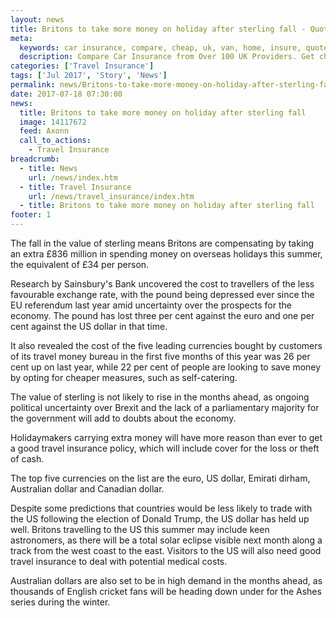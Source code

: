 ```yaml
---
layout: news
title: Britons to take more money on holiday after sterling fall - Quotezone.co.uk
meta:
  keywords: car insurance, compare, cheap, uk, van, home, insure, quotes, online, comparison, bike, loans, life
  description: Compare Car Insurance from Over 100 UK Providers. Get cheap quotes online now using our fast, free, secure comparison site
categories: ['Travel Insurance']
tags: ['Jul 2017', 'Story', 'News']
permalink: news/Britons-to-take-more-money-on-holiday-after-sterling-fall.htm
date: 2017-07-18 07:30:00
news:
  title: Britons to take more money on holiday after sterling fall
  image: 14117672
  feed: Axonn
  call_to_actions:
    - Travel Insurance
breadcrumb:
  - title: News
    url: /news/index.htm
  - title: Travel Insurance
    url: /news/travel_insurance/index.htm
  - title: Britons to take more money on holiday after sterling fall
footer: 1
---
```


The fall in the value of sterling means Britons are compensating by taking an extra &pound;836 million in spending money on overseas holidays this summer, the equivalent of &pound;34 per person.

Research by Sainsbury&#39;s Bank uncovered the cost to travellers of the less favourable exchange rate, with the pound being depressed ever since the EU referendum last year amid uncertainty over the prospects for the economy. The pound has lost three per cent against the euro and one per cent against the US dollar in that time.&nbsp;

It also revealed the cost of the five leading currencies bought by customers of its travel money bureau in the first five months of this year was 26 per cent up on last year, while 22 per cent of people are looking to save money by opting for cheaper measures, such as self-catering.&nbsp;

The value of sterling is not likely to rise in the months ahead, as ongoing political uncertainty over Brexit and the lack of a parliamentary majority for the government will add to doubts about the economy. &nbsp;

Holidaymakers carrying extra money will have more reason than ever to get a good travel insurance policy, which will include cover for the loss or theft of cash.&nbsp;

The top five currencies on the list are the euro, US dollar, Emirati dirham, Australian dollar and Canadian dollar.&nbsp;

Despite some predictions that countries would be less likely to trade with the US following the election of Donald Trump, the US dollar has held up well. Britons travelling to the US this summer may include keen astronomers, as there will be a total solar eclipse visible next month along a track from the west coast to the east. Visitors to the US will also need good travel insurance to deal with potential medical costs.

Australian dollars are also set to be in high demand in the months ahead, as thousands of English cricket fans will be heading down under for the Ashes series during the winter.
